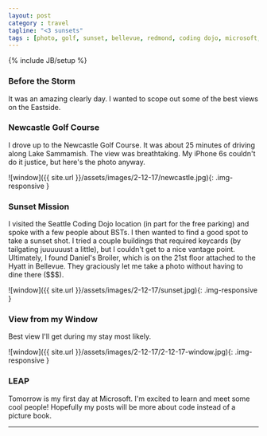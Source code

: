 ```yaml
---
layout: post
category : travel
tagline: "<3 sunsets"
tags : [photo, golf, sunset, bellevue, redmond, coding dojo, microsoft, window]
---
```

{% include JB/setup %}

### Before the Storm

It was an amazing clearly day. I wanted to scope out some of the best views on the Eastside.

### Newcastle Golf Course

I drove up to the Newcastle Golf Course. It was about 25 minutes of driving along Lake Sammamish. The view was breathtaking. My iPhone 6s couldn't do it justice, but here's the photo anyway.

![window]({{ site.url }}/assets/images/2-12-17/newcastle.jpg){: .img-responsive }


### Sunset Mission

I visited the Seattle Coding Dojo location (in part for the free parking) and spoke with a few people about BSTs. I then wanted to find a good spot to take a sunset shot. I tried a couple buildings that required keycards (by tailgating juuuuuust a little), but I couldn't get to a nice vantage point. Ultimately, I found Daniel's Broiler, which is on the 21st floor attached to the Hyatt in Bellevue. They graciously let me take a photo without having to dine there ($$$).

![window]({{ site.url }}/assets/images/2-12-17/sunset.jpg){: .img-responsive }

### View from my Window

Best view I'll get during my stay most likely.

![window]({{ site.url }}/assets/images/2-12-17/2-12-17-window.jpg){: .img-responsive }

### LEAP

Tomorrow is my first day at Microsoft. I'm excited to learn and meet some cool people! Hopefully my posts will be more about code instead of a picture book.

---
